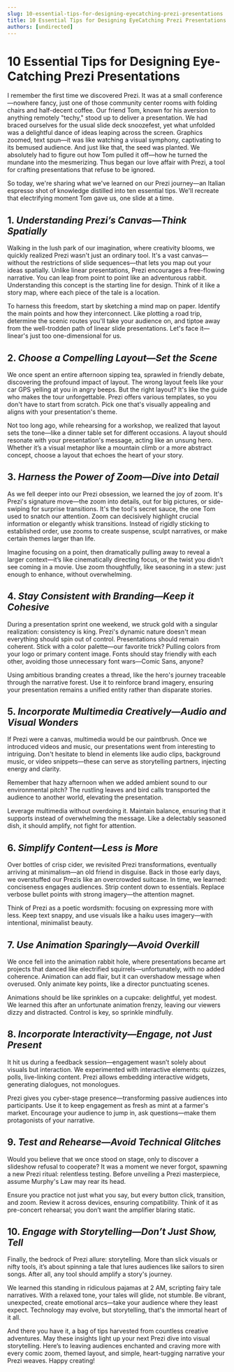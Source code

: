 ```yaml
---
slug: 10-essential-tips-for-designing-eyecatching-prezi-presentations
title: 10 Essential Tips for Designing EyeCatching Prezi Presentations
authors: [undirected]
---
```



# 10 Essential Tips for Designing Eye-Catching Prezi Presentations

I remember the first time we discovered Prezi. It was at a small conference—nowhere fancy, just one of those community center rooms with folding chairs and half-decent coffee. Our friend Tom, known for his aversion to anything remotely "techy," stood up to deliver a presentation. We had braced ourselves for the usual slide deck snoozefest, yet what unfolded was a delightful dance of ideas leaping across the screen. Graphics zoomed, text spun—it was like watching a visual symphony, captivating to its bemused audience. And just like that, the seed was planted. We absolutely had to figure out how Tom pulled it off—how he turned the mundane into the mesmerizing. Thus began our love affair with Prezi, a tool for crafting presentations that refuse to be ignored.

So today, we're sharing what we've learned on our Prezi journey—an Italian espresso shot of knowledge distilled into ten essential tips. We'll recreate that electrifying moment Tom gave us, one slide at a time.

## 1. *Understanding Prezi’s Canvas—Think Spatially*

Walking in the lush park of our imagination, where creativity blooms, we quickly realized Prezi wasn't just an ordinary tool. It's a vast canvas—without the restrictions of slide sequences—that lets you map out your ideas spatially. Unlike linear presentations, Prezi encourages a free-flowing narrative. You can leap from point to point like an adventurous rabbit. Understanding this concept is the starting line for design. Think of it like a story map, where each piece of the tale is a location.

To harness this freedom, start by sketching a mind map on paper. Identify the main points and how they interconnect. Like plotting a road trip, determine the scenic routes you'll take your audience on, and tiptoe away from the well-trodden path of linear slide presentations. Let's face it—linear's just too one-dimensional for us.

## 2. *Choose a Compelling Layout—Set the Scene*

We once spent an entire afternoon sipping tea, sprawled in friendly debate, discovering the profound impact of layout. The wrong layout feels like your car GPS yelling at you in angry beeps. But the right layout? It's like the guide who makes the tour unforgettable. Prezi offers various templates, so you don't have to start from scratch. Pick one that's visually appealing and aligns with your presentation's theme. 

Not too long ago, while rehearsing for a workshop, we realized that layout sets the tone—like a dinner table set for different occasions. A layout should resonate with your presentation's message, acting like an unsung hero. Whether it’s a visual metaphor like a mountain climb or a more abstract concept, choose a layout that echoes the heart of your story.

## 3. *Harness the Power of Zoom—Dive into Detail*

As we fell deeper into our Prezi obsession, we learned the joy of zoom. It's Prezi's signature move—the zoom into details, out for big pictures, or side-swiping for surprise transitions. It's the tool's secret sauce, the one Tom used to snatch our attention. Zoom can decisively highlight crucial information or elegantly whisk transitions. Instead of rigidly sticking to established order, use zooms to create suspense, sculpt narratives, or make certain themes larger than life.

Imagine focusing on a point, then dramatically pulling away to reveal a larger context—it’s like cinematically directing focus, or the twist you didn’t see coming in a movie. Use zoom thoughtfully, like seasoning in a stew: just enough to enhance, without overwhelming.

## 4. *Stay Consistent with Branding—Keep it Cohesive*

During a presentation sprint one weekend, we struck gold with a singular realization: consistency is king. Prezi's dynamic nature doesn't mean everything should spin out of control. Presentations should remain coherent. Stick with a color palette—our favorite trick? Pulling colors from your logo or primary content image. Fonts should stay friendly with each other, avoiding those unnecessary font wars—Comic Sans, anyone?

Using ambitious branding creates a thread, like the hero's journey traceable through the narrative forest. Use it to reinforce brand imagery, ensuring your presentation remains a unified entity rather than disparate stories.

## 5. *Incorporate Multimedia Creatively—Audio and Visual Wonders*

If Prezi were a canvas, multimedia would be our paintbrush. Once we introduced videos and music, our presentations went from interesting to intriguing. Don't hesitate to blend in elements like audio clips, background music, or video snippets—these can serve as storytelling partners, injecting energy and clarity.

Remember that hazy afternoon when we added ambient sound to our environmental pitch? The rustling leaves and bird calls transported the audience to another world, elevating the presentation. 

Leverage multimedia without overdoing it. Maintain balance, ensuring that it supports instead of overwhelming the message. Like a delectably seasoned dish, it should amplify, not fight for attention.

## 6. *Simplify Content—Less is More*

Over bottles of crisp cider, we revisited Prezi transformations, eventually arriving at minimalism—an old friend in disguise. Back in those early days, we overstuffed our Prezis like an overcrowded suitcase. In time, we learned: conciseness engages audiences. Strip content down to essentials. Replace verbose bullet points with strong imagery—the attention magnet.

Think of Prezi as a poetic wordsmith: focusing on expressing more with less. Keep text snappy, and use visuals like a haiku uses imagery—with intentional, minimalist beauty.

## 7. *Use Animation Sparingly—Avoid Overkill*

We once fell into the animation rabbit hole, where presentations became art projects that danced like electrified squirrels—unfortunately, with no added coherence. Animation can add flair, but it can overshadow message when overused. Only animate key points, like a director punctuating scenes.

Animations should be like sprinkles on a cupcake: delightful, yet modest. We learned this after an unfortunate animation frenzy, leaving our viewers dizzy and distracted. Control is key, so sprinkle mindfully.

## 8. *Incorporate Interactivity—Engage, not Just Present*

It hit us during a feedback session—engagement wasn’t solely about visuals but interaction. We experimented with interactive elements: quizzes, polls, live-linking content. Prezi allows embedding interactive widgets, generating dialogues, not monologues.

Prezi gives you cyber-stage presence—transforming passive audiences into participants. Use it to keep engagement as fresh as mint at a farmer's market. Encourage your audience to jump in, ask questions—make them protagonists of your narrative.

## 9. *Test and Rehearse—Avoid Technical Glitches*

Would you believe that we once stood on stage, only to discover a slideshow refusal to cooperate? It was a moment we never forgot, spawning a new Prezi ritual: relentless testing. Before unveiling a Prezi masterpiece, assume Murphy's Law may rear its head. 

Ensure you practice not just what you say, but every button click, transition, and zoom. Review it across devices, ensuring compatibility. Think of it as pre-concert rehearsal; you don’t want the amplifier blaring static.

## 10. *Engage with Storytelling—Don’t Just Show, Tell*

Finally, the bedrock of Prezi allure: storytelling. More than slick visuals or nifty tools, it’s about spinning a tale that lures audiences like sailors to siren songs. After all, any tool should amplify a story's journey.

We learned this standing in ridiculous pajamas at 2 AM, scripting fairy tale narratives. With a relaxed tone, your tales will glide, not stumble. Be vibrant, unexpected, create emotional arcs—take your audience where they least expect. Technology may evolve, but storytelling, that's the immortal heart of it all.

And there you have it, a bag of tips harvested from countless creative adventures. May these insights light up your next Prezi dive into visual storytelling. Here’s to leaving audiences enchanted and craving more with every comic zoom, themed layout, and simple, heart-tugging narrative your Prezi weaves. Happy creating! 